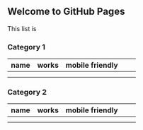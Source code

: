 ## Welcome to GitHub Pages

This list is 

### Category 1

| name | works | mobile friendly |   |   |
|------|-------|-----------------|---|---|
|      |       |                 |   |   |
|      |       |                 |   |   |


### Category 2

| name | works | mobile friendly |   |   |
|------|-------|-----------------|---|---|
|      |       |                 |   |   |
|      |       |                 |   |   |


